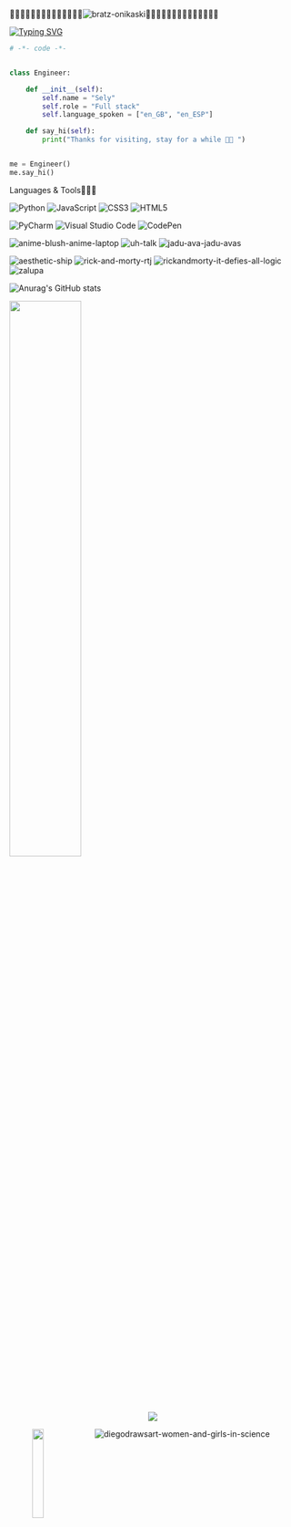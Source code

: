 💅🏽💅🏽💅🏽💅🏽💅🏽💅🏽💅🏽![bratz-onikaski](https://github.com/Selyiah/Selyiah/assets/140277594/270da474-450c-4b67-894a-bba6434a5d47)💅🏽💅🏽💅🏽💅🏽💅🏽💅🏽💅🏽


[![Typing SVG](https://readme-typing-svg.demolab.com?font=Fira+Code&pause=1000&color=7DBDAC&width=435&lines=%F0%9F%91%8B%F0%9F%8F%BD+Sely+here+;Full+stack+but+I+prefer+backend+;Desired+focus+in+AI+and+Robotics+)](https://git.io/typing-svg)


```python
# -*- code -*-


class Engineer:

    def __init__(self):
        self.name = "Sely"
        self.role = "Full stack"
        self.language_spoken = ["en_GB", "en_ESP"]

    def say_hi(self):
        print("Thanks for visiting, stay for a while 💅🏽 ")


me = Engineer()
me.say_hi()
```
Languages & Tools👩🏽‍💻 

![Python](https://img.shields.io/badge/python-3670A0?style=for-the-badge&logo=python&logoColor=ffdd54)
![JavaScript](https://img.shields.io/badge/javascript-%23323330.svg?style=for-the-badge&logo=javascript&logoColor=%23F7DF1E)
![CSS3](https://img.shields.io/badge/css3-%231572B6.svg?style=for-the-badge&logo=css3&logoColor=white)
![HTML5](https://img.shields.io/badge/html5-%23E34F26.svg?style=for-the-badge&logo=html5&logoColor=white)

![PyCharm](https://img.shields.io/badge/pycharm-143?style=for-the-badge&logo=pycharm&logoColor=black&color=black&labelColor=green)
![Visual Studio Code](https://img.shields.io/badge/Visual%20Studio%20Code-0078d7.svg?style=for-the-badge&logo=visual-studio-code&logoColor=white)
![CodePen](https://img.shields.io/badge/Codepen-000000?style=for-the-badge&logo=codepen&logoColor=white)

![anime-blush-anime-laptop](https://github.com/Selyiah/Selyiah/assets/140277594/a9dea161-5793-4788-bdec-322e668c038f)
![uh-talk](https://github.com/Selyiah/Selyiah/assets/140277594/beca7655-661a-4748-954b-41bdb13fbe23)
![jadu-ava-jadu-avas](https://github.com/Selyiah/Selyiah/assets/140277594/41cebed6-b484-4512-b3c4-2a0cf2be3503)

![aesthetic-ship](https://github.com/Selyiah/Selyiah/assets/140277594/7ccef619-a1af-40a3-9412-8f27bb93fe42)
![rick-and-morty-rtj](https://github.com/Selyiah/Selyiah/assets/140277594/14ee721f-a9b5-484b-a56a-e82aa92e281d)
![rickandmorty-it-defies-all-logic](https://github.com/Selyiah/Selyiah/assets/140277594/12e8ffa0-9ba6-4db0-b86c-c153eedca78f)
![zalupa](https://github.com/Selyiah/Selyiah/assets/140277594/5e08407f-c56e-4887-9950-fd4dd62337f0)

![Anurag's GitHub stats](https://github-readme-stats.vercel.app/api?username=selyiah&theme=gotham&show_icons=true)

 <img height="50%" width="auto" src ="https://github-readme-stats.vercel.app/api/top-langs/?username=Selyiah&layout=compact&hide_border=true&theme=gotham&bg_color=00000000&langs_count=6&hide=jupyter%20notebook,tex,css,php&exclude_repo=Pacman-AI">


 <div align="center">
  <a href="https://github.com/Selyiah/github-profile-views-counter">
    <img src="https://komarev.com/ghpvc/?username=Selyiah&style=for-the-badge">
</a>


<img align="left" width="20%" height= "20%" src="https://media.giphy.com/media/DulF4GPH4TfggoQDh0/giphy.gif"></a>


![diegodrawsart-women-and-girls-in-science](https://github.com/Selyiah/Selyiah/assets/140277594/6ac4df2b-6df2-4ea3-9acb-2c95d8d7c02f)
